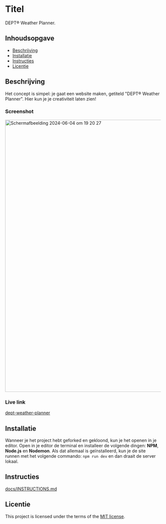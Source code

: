 # Titel
DEPT® Weather Planner.

## Inhoudsopgave
  * [Beschrijving](#beschrijving)
  * [Installatie](#installatie)
  * [Instructies](#instructies)
  * [Licentie](#licentie)

## Beschrijving
Het concept is simpel: je gaat een website maken, getiteld "DEPT® Weather Planner". Hier kun je je creativiteit laten zien!

### Screenshot
<img width="880" alt="Scherm­afbeelding 2024-06-04 om 19 20 27" src="https://github.com/Remy2072/proof-of-concept/assets/70781820/445bdf84-c5c3-43d2-bca2-570314ca3908">

### Live link
[dept-weather-planner](https://dept-r-weather-planner.onrender.com/)

## Installatie
Wanneer je het project hebt geforked en gekloond, kun je het openen in je editor. Open in je editor de terminal en installeer de volgende dingen: **NPM**, **Node.js** en **Nodemon**. Als dat allemaal is geïnstalleerd, kun je de site runnen met het volgende commando: `npm run dev` en dan draait de server lokaal.

## Instructies
[docs/INSTRUCTIONS.md](docs/INSTRUCTIONS.md)

## Licentie
This project is licensed under the terms of the [MIT license](./LICENSE).
